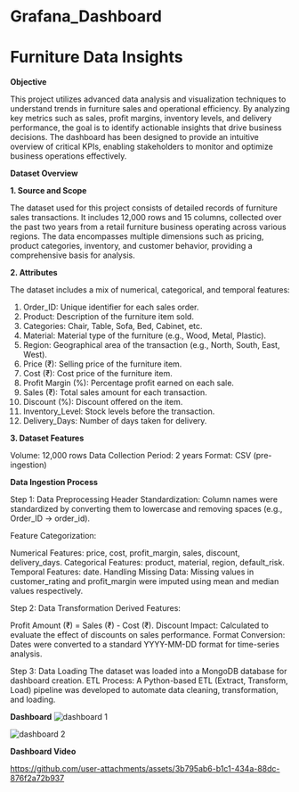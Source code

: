 # **Grafana_Dashboard**

# **Furniture Data Insights**

**Objective**

This project utilizes advanced data analysis and visualization techniques to understand trends in furniture sales and operational efficiency. By analyzing key metrics such as sales, profit margins, inventory levels, and delivery performance, the goal is to identify actionable insights that drive business decisions. The dashboard has been designed to provide an intuitive overview of critical KPIs, enabling stakeholders to monitor and optimize business operations effectively.

**Dataset Overview**

**1. Source and Scope**

The dataset used for this project consists of detailed records of furniture sales transactions. It includes 12,000 rows and 15 columns, collected over the past two years from a retail furniture business operating across various regions. The data encompasses multiple dimensions such as pricing, product categories, inventory, and customer behavior, providing a comprehensive basis for analysis.

**2. Attributes**

The dataset includes a mix of numerical, categorical, and temporal features:

1. Order_ID: Unique identifier for each sales order.
2. Product: Description of the furniture item sold.
3. Categories: Chair, Table, Sofa, Bed, Cabinet, etc.
4. Material: Material type of the furniture (e.g., Wood, Metal, Plastic).
5. Region: Geographical area of the transaction (e.g., North, South, East, West).
6. Price (₹): Selling price of the furniture item.
7. Cost (₹): Cost price of the furniture item.
8. Profit Margin (%): Percentage profit earned on each sale.
9. Sales (₹): Total sales amount for each transaction.
10. Discount (%): Discount offered on the item.
11. Inventory_Level: Stock levels before the transaction.
12. Delivery_Days: Number of days taken for delivery.
    
**3. Dataset Features**

Volume: 12,000 rows
Data Collection Period: 2 years
Format: CSV (pre-ingestion)

**Data Ingestion Process**

Step 1: Data Preprocessing
Header Standardization:
Column names were standardized by converting them to lowercase and removing spaces (e.g., Order_ID → order_id).

Feature Categorization:

Numerical Features: price, cost, profit_margin, sales, discount, delivery_days.
Categorical Features: product, material, region, default_risk.
Temporal Features: date.
Handling Missing Data:
Missing values in customer_rating and profit_margin were imputed using mean and median values respectively.

Step 2: Data Transformation
Derived Features:

Profit Amount (₹) = Sales (₹) - Cost (₹).
Discount Impact: Calculated to evaluate the effect of discounts on sales performance.
Format Conversion:
Dates were converted to a standard YYYY-MM-DD format for time-series analysis.

Step 3: Data Loading
The dataset was loaded into a MongoDB database for dashboard creation.
ETL Process:
A Python-based ETL (Extract, Transform, Load) pipeline was developed to automate data cleaning, transformation, and loading.

**Dashboard**
![dashboard 1](https://github.com/user-attachments/assets/8ca015db-b255-4b01-96fa-3c67a5083a91)




![dashboard 2](https://github.com/user-attachments/assets/16b97212-449e-4478-87eb-35a7aa92cfa7)



**Dashboard Video**






https://github.com/user-attachments/assets/3b795ab6-b1c1-434a-88dc-876f2a72b937










